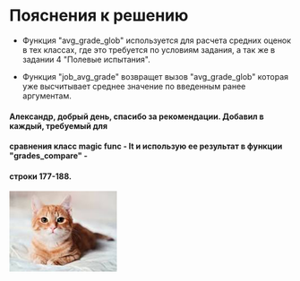 # Пояснения к решению

 - Функция "avg_grade_glob" используется для расчета средних оценок в тех классах, где это
требуется по условиям задания, а так же в задании 4 "Полевые испытания".

 - Функция "job_avg_grade" возвращет вызов "avg_grade_glob" которая уже высчитывает 
среднее значение по введенным ранее аргументам.

#### Александр, добрый день, спасибо за рекомендации. Добавил в каждый, требуемый для
#### сравнения класс magic func - __lt__ и использую ее результат в функции "grades_compare" - 
#### строки 177-188.
![](/cat/cat.jpeg)
